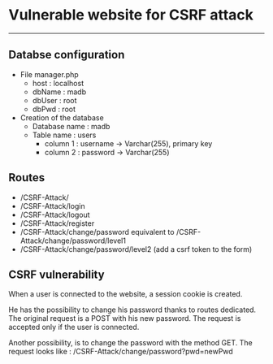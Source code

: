 # Vulnerable website for CSRF attack
---
## Databse configuration
- File manager.php
   - host : localhost
   - dbName : madb
   - dbUser : root
   - dbPwd : root
- Creation of the database
    - Database name : madb
    - Table name : users
        - column 1 : username -> Varchar(255), primary key
        - column 2 : password -> Varchar(255)

## Routes 
- /CSRF-Attack/
- /CSRF-Attack/login
- /CSRF-Attack/logout
- /CSRF-Attack/register
- /CSRF-Attack/change/password equivalent to /CSRF-Attack/change/password/level1
- /CSRF-Attack/change/password/level2 (add a csrf token to the form)

## CSRF vulnerability
When a user is connected to the website, a session cookie is created.

He has the possibility to change his password thanks to routes dedicated. The original request is a POST with his new password. The request is accepted only if the user is connected.

Another possibility, is to change the password with the method GET. The request looks like : /CSRF-Attack/change/password?pwd=newPwd

